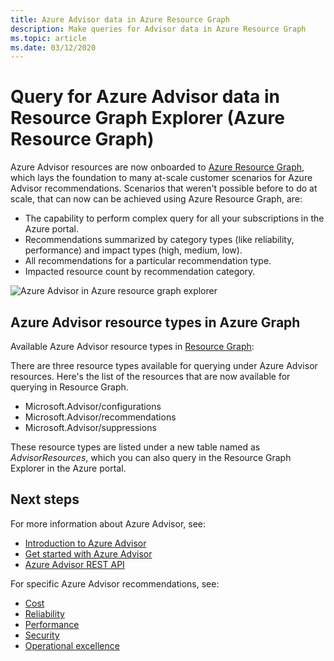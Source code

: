 ```yaml
---
title: Azure Advisor data in Azure Resource Graph
description: Make queries for Advisor data in Azure Resource Graph
ms.topic: article
ms.date: 03/12/2020
---
```


# Query for Azure Advisor data in Resource Graph Explorer (Azure Resource Graph)

Azure Advisor resources are now onboarded to [Azure Resource Graph](https://azure.microsoft.com/features/resource-graph/), which lays the foundation to many at-scale customer scenarios for Azure Advisor recommendations. Scenarios that weren't possible before to do at scale, that can now can be achieved using Azure Resource Graph, are:

* The capability to perform complex query for all your subscriptions in the Azure portal.
* Recommendations summarized by category types (like reliability, performance) and impact types (high, medium, low).
* All recommendations for a particular recommendation type.
* Impacted resource count by recommendation category.

![Azure Advisor in Azure resource graph explorer](./media/azure-resource-graph-1.png)  

## Azure Advisor resource types in Azure Graph

Available Azure Advisor resource types in [Resource Graph](/azure/governance/resource-graph/):

There are three resource types available for querying under Azure Advisor resources. Here's the list of the resources that are now available for querying in Resource Graph.

* Microsoft.Advisor/configurations
* Microsoft.Advisor/recommendations
* Microsoft.Advisor/suppressions

These resource types are listed under a new table named as *AdvisorResources*, which you can also query in the Resource Graph Explorer in the Azure portal.

## Next steps

For more information about Azure Advisor, see:

* [Introduction to Azure Advisor](advisor-overview.md)
* [Get started with Azure Advisor](advisor-get-started.md)
* [Azure Advisor REST API](/rest/api/advisor/)

For specific Azure Advisor recommendations, see:

* [Cost](advisor-cost-recommendations.md)
* [Reliability](advisor-high-availability-recommendations.md)
* [Performance](advisor-performance-recommendations.md)
* [Security](advisor-security-recommendations.md)
* [Operational excellence](advisor-operational-excellence-recommendations.md)


